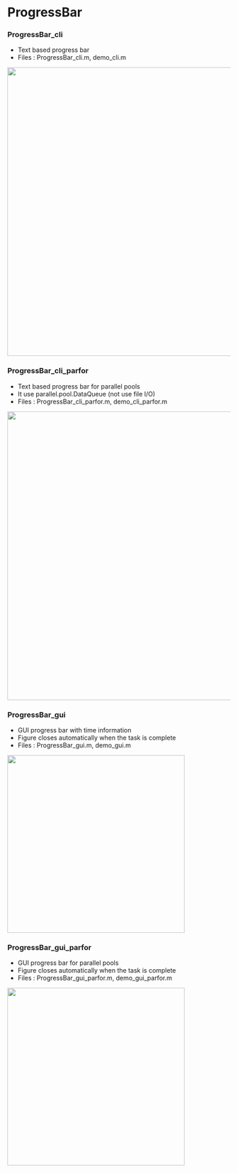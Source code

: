 # ProgressBar

### ProgressBar_cli

- Text based progress bar
- Files : ProgressBar_cli.m, demo_cli.m

<img width="650" src="https://user-images.githubusercontent.com/93251045/231528391-7111c5a1-8428-46fc-afd1-59d06332cf1c.gif">

### ProgressBar_cli_parfor

- Text based progress bar for parallel pools
- It use parallel.pool.DataQueue (not use file I/O)
- Files : ProgressBar_cli_parfor.m, demo_cli_parfor.m

<img width="650" src="https://user-images.githubusercontent.com/93251045/231537667-c7383a8b-f3a7-4b1d-afb8-b8b17fed943f.png"> 

### ProgressBar_gui

- GUI progress bar with time information
- Figure closes automatically when the task is complete
- Files : ProgressBar_gui.m, demo_gui.m

<img width="400" src="https://user-images.githubusercontent.com/93251045/231540007-0d9c8318-3417-4115-964e-749f8c018c5f.png"> 

### ProgressBar_gui_parfor

- GUI progress bar for parallel pools
- Figure closes automatically when the task is complete
- Files : ProgressBar_gui_parfor.m, demo_gui_parfor.m

<img width="400" src="https://user-images.githubusercontent.com/93251045/231540007-0d9c8318-3417-4115-964e-749f8c018c5f.png"> 

